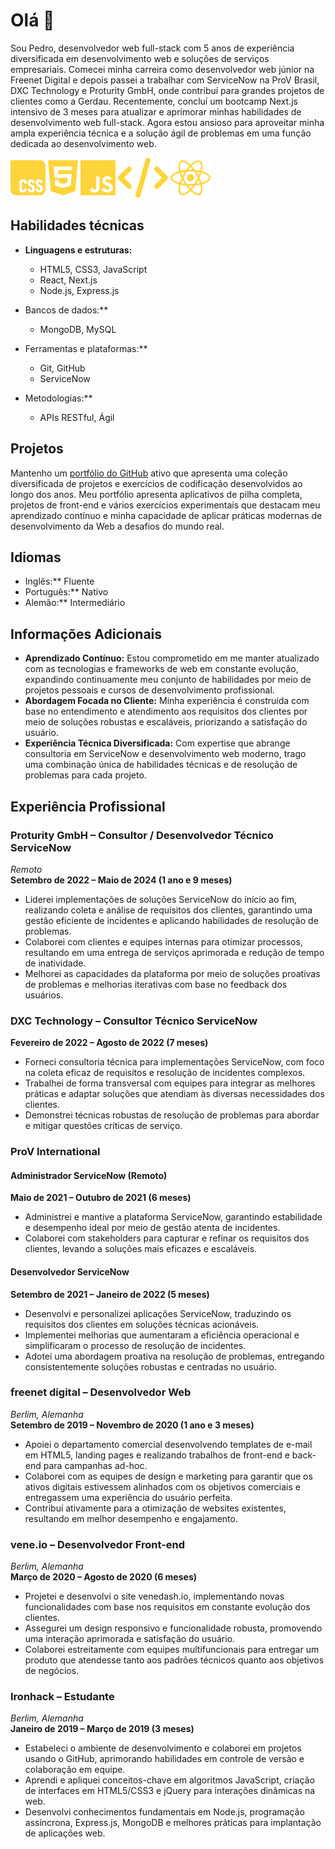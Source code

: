 # Olá 👋

 Sou Pedro, desenvolvedor web full-stack com 5 anos de experiência diversificada em desenvolvimento web e soluções de serviços empresariais. Comecei minha carreira como desenvolvedor web júnior na Freenet Digital e depois passei a trabalhar com ServiceNow na ProV Brasil, DXC Technology e Proturity GmbH, onde contribuí para grandes projetos de clientes como a Gerdau. Recentemente, concluí um bootcamp Next.js intensivo de 3 meses para atualizar e aprimorar minhas habilidades de desenvolvimento web full-stack. Agora estou ansioso para aproveitar minha ampla experiência técnica e a solução ágil de problemas em uma função dedicada ao desenvolvimento web.

![](./icons/css.svg) ![](./icons/html.svg) ![](./icons/js.svg) ![](./icons/code.svg) ![](./icons/react.svg)

## Habilidades técnicas

- **Linguagens e estruturas:**  
  - HTML5, CSS3, JavaScript  
  - React, Next.js  
  - Node.js, Express.js

- Bancos de dados:**  
  - MongoDB, MySQL

- Ferramentas e plataformas:**  
  - Git, GitHub  
  - ServiceNow

- Metodologias:**  
  - APIs RESTful, Ágil


## Projetos

Mantenho um [portfólio do GitHub](https://github.com/pharantes) ativo que apresenta uma coleção diversificada de projetos e exercícios de codificação desenvolvidos ao longo dos anos. Meu portfólio apresenta aplicativos de pilha completa, projetos de front-end e vários exercícios experimentais que destacam meu aprendizado contínuo e minha capacidade de aplicar práticas modernas de desenvolvimento da Web a desafios do mundo real.

## Idiomas

- Inglês:** Fluente  
- Português:** Nativo  
- Alemão:** Intermediário

## Informações Adicionais

- **Aprendizado Contínuo:** Estou comprometido em me manter atualizado com as tecnologias e frameworks de web em constante evolução, expandindo continuamente meu conjunto de habilidades por meio de projetos pessoais e cursos de desenvolvimento profissional.  
- **Abordagem Focada no Cliente:** Minha experiência é construída com base no entendimento e atendimento aos requisitos dos clientes por meio de soluções robustas e escaláveis, priorizando a satisfação do usuário.  
- **Experiência Técnica Diversificada:** Com expertise que abrange consultoria em ServiceNow e desenvolvimento web moderno, trago uma combinação única de habilidades técnicas e de resolução de problemas para cada projeto.

## Experiência Profissional

### Proturity GmbH – Consultor / Desenvolvedor Técnico ServiceNow  
_Remoto_  
**Setembro de 2022 – Maio de 2024 (1 ano e 9 meses)**  
- Liderei implementações de soluções ServiceNow do início ao fim, realizando coleta e análise de requisitos dos clientes, garantindo uma gestão eficiente de incidentes e aplicando habilidades de resolução de problemas.  
- Colaborei com clientes e equipes internas para otimizar processos, resultando em uma entrega de serviços aprimorada e redução de tempo de inatividade.  
- Melhorei as capacidades da plataforma por meio de soluções proativas de problemas e melhorias iterativas com base no feedback dos usuários.

### DXC Technology – Consultor Técnico ServiceNow  
**Fevereiro de 2022 – Agosto de 2022 (7 meses)**  
- Forneci consultoria técnica para implementações ServiceNow, com foco na coleta eficaz de requisitos e resolução de incidentes complexos.  
- Trabalhei de forma transversal com equipes para integrar as melhores práticas e adaptar soluções que atendiam às diversas necessidades dos clientes.  
- Demonstrei técnicas robustas de resolução de problemas para abordar e mitigar questões críticas de serviço.

### ProV International  
#### Administrador ServiceNow (Remoto)  
**Maio de 2021 – Outubro de 2021 (6 meses)**  
- Administrei e mantive a plataforma ServiceNow, garantindo estabilidade e desempenho ideal por meio de gestão atenta de incidentes.  
- Colaborei com stakeholders para capturar e refinar os requisitos dos clientes, levando a soluções mais eficazes e escaláveis.

#### Desenvolvedor ServiceNow  
**Setembro de 2021 – Janeiro de 2022 (5 meses)**  
- Desenvolvi e personalizei aplicações ServiceNow, traduzindo os requisitos dos clientes em soluções técnicas acionáveis.  
- Implementei melhorias que aumentaram a eficiência operacional e simplificaram o processo de resolução de incidentes.  
- Adotei uma abordagem proativa na resolução de problemas, entregando consistentemente soluções robustas e centradas no usuário.

### freenet digital – Desenvolvedor Web  
_Berlim, Alemanha_  
**Setembro de 2019 – Novembro de 2020 (1 ano e 3 meses)**  
- Apoiei o departamento comercial desenvolvendo templates de e-mail em HTML5, landing pages e realizando trabalhos de front-end e back-end para campanhas ad-hoc.  
- Colaborei com as equipes de design e marketing para garantir que os ativos digitais estivessem alinhados com os objetivos comerciais e entregassem uma experiência do usuário perfeita.  
- Contribuí ativamente para a otimização de websites existentes, resultando em melhor desempenho e engajamento.

### vene.io – Desenvolvedor Front-end  
_Berlim, Alemanha_  
**Março de 2020 – Agosto de 2020 (6 meses)**  
- Projetei e desenvolvi o site venedash.io, implementando novas funcionalidades com base nos requisitos em constante evolução dos clientes.  
- Assegurei um design responsivo e funcionalidade robusta, promovendo uma interação aprimorada e satisfação do usuário.  
- Colaborei estreitamente com equipes multifuncionais para entregar um produto que atendesse tanto aos padrões técnicos quanto aos objetivos de negócios.

### Ironhack – Estudante  
_Berlim, Alemanha_  
**Janeiro de 2019 – Março de 2019 (3 meses)**  
- Estabeleci o ambiente de desenvolvimento e colaborei em projetos usando o GitHub, aprimorando habilidades em controle de versão e colaboração em equipe.  
- Aprendi e apliquei conceitos-chave em algoritmos JavaScript, criação de interfaces em HTML5/CSS3 e jQuery para interações dinâmicas na web.  
- Desenvolvi conhecimentos fundamentais em Node.js, programação assíncrona, Express.js, MongoDB e melhores práticas para implantação de aplicações web.
